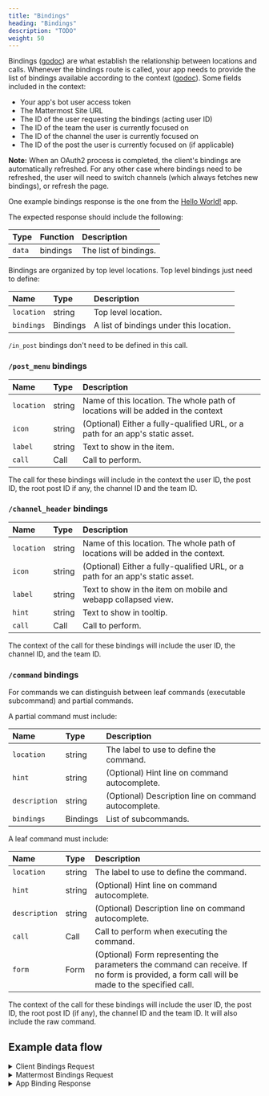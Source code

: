 ```yaml
---
title: "Bindings"
heading: "Bindings"
description: "TODO"
weight: 50
---
```


Bindings ([godoc](https://pkg.go.dev/github.com/mattermost/mattermost-plugin-apps/apps#Binding)) are what establish the relationship between locations and calls. Whenever the bindings route is called, your app needs to provide the list of bindings available according to the context ([godoc](https://pkg.go.dev/github.com/mattermost/mattermost-plugin-apps/apps#Context)). Some fields included in the context:

- Your app's bot user access token
- The Mattermost Site URL
- The ID of the user requesting the bindings (acting user ID)
- The ID of the team the user is currently focused on
- The ID of the channel the user is currently focused on
- The ID of the post the user is currently focused on (if applicable)

**Note:** When an OAuth2 process is completed, the client's bindings are automatically refreshed. For any other case where bindings need to be refreshed, the user will need to switch channels (which always fetches new bindings), or refresh the page.

One example bindings response is the one from the [Hello World!](https://github.com/mattermost/mattermost-plugin-apps/blob/master/examples/go/hello-world/bindings.json) app.

The expected response should include the following:

| Type   | Function | Description           |
| :----- | :------- | :-------------------- |
| `data` | bindings | The list of bindings. |

Bindings are organized by top level locations. Top level bindings just need to define:

| Name       | Type     | Description                             |
| :--------- | :------- | :-------------------------------------- |
| `location` | string   | Top level location.                     |
| `bindings` | Bindings | A list of bindings under this location. |

`/in_post` bindings don't need to be defined in this call.

### `/post_menu` bindings

| Name       | Type   | Description                                                                     |
| :--------- | :----- | :------------------------------------------------------------------------------ |
| `location` | string | Name of this location. The whole path of locations will be added in the context |
| `icon`     | string | (Optional) Either a fully-qualified URL, or a path for an app's static asset.   |
| `label`    | string | Text to show in the item.                                                       |
| `call`     | Call   | Call to perform.                                                                |

The call for these bindings will include in the context the user ID, the post ID, the root post ID if any, the channel ID and the team ID.

### `/channel_header` bindings

| Name       | Type   | Description                                                                      |
| :--------- | :----- | :------------------------------------------------------------------------------- |
| `location` | string | Name of this location. The whole path of locations will be added in the context. |
| `icon`     | string | (Optional) Either a fully-qualified URL, or a path for an app's static asset.    |
| `label`    | string | Text to show in the item on mobile and webapp collapsed view.                    |
| `hint`     | string | Text to show in tooltip.                                                         |
| `call`     | Call   | Call to perform.                                                                 |

The context of the call for these bindings will include the user ID, the channel ID, and the team ID.

### `/command` bindings

For commands we can distinguish between leaf commands (executable subcommand) and partial commands.

A partial command must include:

| Name          | Type     | Description                                          |
| :------------ | :------- | :--------------------------------------------------- |
| `location`    | string   | The label to use to define the command.              |
| `hint`        | string   | (Optional) Hint line on command autocomplete.        |
| `description` | string   | (Optional) Description line on command autocomplete. |
| `bindings`    | Bindings | List of subcommands.                                 |

A leaf command must include:

| Name          | Type   | Description                                                                                                                                  |
| :------------ | :----- | :------------------------------------------------------------------------------------------------------------------------------------------- |
| `location`    | string | The label to use to define the command.                                                                                                      |
| `hint`        | string | (Optional) Hint line on command autocomplete.                                                                                                |
| `description` | string | (Optional) Description line on command autocomplete.                                                                                         |
| `call`        | Call   | Call to perform when executing the command.                                                                                                  |
| `form`        | Form   | (Optional) Form representing the parameters the command can receive. If no form is provided, a form call will be made to the specified call. |

The context of the call for these bindings will include the user ID, the post ID, the root post ID (if any), the channel ID and the team ID. It will also include the raw command.

## Example data flow

<details><summary>Client Bindings Request</summary>

`GET /plugins/com.mattermost.apps/api/v1/bindings?user_id=ws4o4macctyn5ko8uhkkxmgfur&channel_id=qphz13bzbf8c7j778tdnaw3huc&scope=webapp`

</details>

<details><summary>Mattermost Bindings Request</summary>

`POST /plugins/com.mattermost.apps/example/hello/bindings`

```json
{
    "path": "/bindings",
    "context": {
        "app_id": "helloworld",
        "bot_user_id": "i4wzxbk1hbbufq8rnecso96oxr",
        "acting_user_id": "81bqom3kjjbo7bcjcnzs6dc8uh",
        "user_id": "81bqom3kjjbo7bcjcnzs6dc8uh",
        "team_id": "",
        "channel_id": "ytqokpzzcinszf7ywrbdfitusw",
        "mattermost_site_url": "http://localhost:8065",
        "user_agent": "webapp",
        "bot_access_token": "gcn6r3ac178zbxwiw5pc38e8zc"
    }
}
```
</details>

<details><summary>App Binding Response</summary>

```json
{
    "type": "ok",
    "data": [
        {
            "location": "/channel_header",
            "bindings": [
                {
                    "location": "send-button",
                    "icon": "icon.png",
                    "label": "send hello message",
                    "call": {
                        "path": "/send-modal"
                    }
                }
            ]
        },
        {
            "location": "/post_menu",
            "bindings": [
                {
                    "location": "send-button",
                    "icon": "icon.png",
                    "label": "send hello message",
                    "call": {
                        "path": "/send",
                        "expand": {
                            "post": "all"
                        }
                    }
                }
            ]
        },
        {
            "location": "/command",
            "bindings": [
                {
                    "icon": "icon.png",
                    "description": "Hello World app",
                    "hint": "[send]",
                    "bindings": [
                        {
                            "location": "send",
                            "label": "send",
                            "call": {
                                "path": "/send-modal"
                            }
                        }
                    ]
                }
            ]
        }
    ]
}
```
</details>
